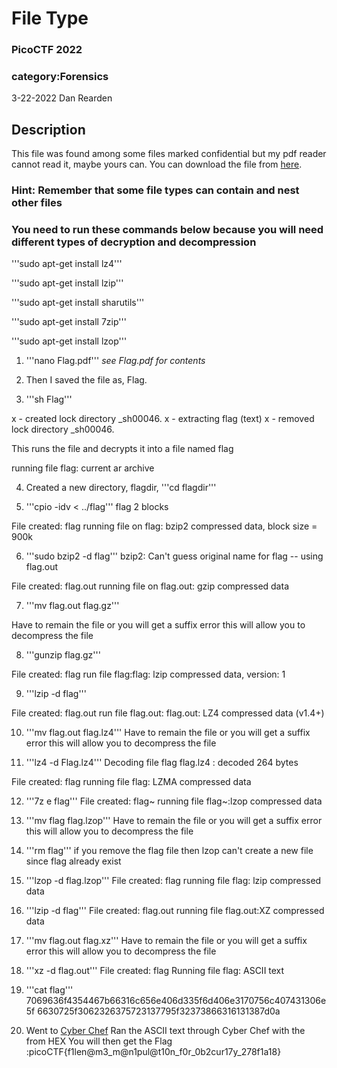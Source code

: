 # File Type
### PicoCTF 2022
### category:Forensics
3-22-2022
Dan Rearden

## Description
This file was found among some files marked confidential but my pdf reader cannot read it, maybe yours can. You can download the file from [here](https://artifacts.picoctf.net/c/329/Flag.pdf).

### Hint: Remember that some file types can contain and nest other files

### You need to run these commands below because you will need different types of decryption and decompression

'''sudo apt-get install lz4'''

'''sudo apt-get install lzip'''

'''sudo apt-get install sharutils'''

'''sudo apt-get install 7zip'''

'''sudo apt-get install lzop'''



1. '''nano Flag.pdf'''
_see Flag.pdf for contents_

2. Then I saved the file as, Flag.

3. '''sh Flag'''

x - created lock directory _sh00046.
x - extracting flag (text)
x - removed lock directory _sh00046.

This runs the file and decrypts it into a file named flag

running file flag: current ar archive

4. Created a new directory, flagdir, '''cd flagdir'''

5. '''cpio -idv < ../flag'''
flag
2 blocks

File created: flag
running file on flag: bzip2 compressed data, block size = 900k

6. '''sudo bzip2 -d flag'''
bzip2: Can't guess original name for flag -- using flag.out

File created: flag.out
running file on flag.out: gzip compressed data

7. '''mv flag.out flag.gz'''

Have to remain the file or you will get a suffix error
this will allow you to decompress the file

8. '''gunzip flag.gz'''

File created: flag
run file flag:flag: lzip compressed data, version: 1

9. '''lzip -d flag'''

File created: flag.out
run file flag.out: flag.out: LZ4 compressed data (v1.4+)

10. '''mv flag.out flag.lz4'''
Have to remain the file or you will get a suffix error
this will allow you to decompress the file

11. '''lz4 -d Flag.lz4'''
Decoding file flag 
flag.lz4             : decoded 264 bytes  

File created: flag
running file flag: LZMA compressed data

12. '''7z e flag'''
File created: flag~
running file flag~:lzop compressed data


13. '''mv flag flag.lzop'''
Have to remain the file or you will get a suffix error
this will allow you to decompress the file

14. '''rm flag'''
if you remove the flag file then lzop can't create a new file since flag already exist

15. '''lzop -d flag.lzop'''
File created: flag
running file flag: lzip compressed data

16. '''lzip -d flag'''
File created: flag.out
running file flag.out:XZ compressed data

17. '''mv flag.out flag.xz'''
Have to remain the file or you will get a suffix error
this will allow you to decompress the file

18. '''xz -d flag.out'''
File created: flag
Running file flag: ASCII text

19. '''cat flag'''
7069636f4354467b66316c656e406d335f6d406e3170756c407431306e5f
6630725f3062326375723137795f32373866316131387d0a

20.  Went to [Cyber Chef](https://gchq.github.io/CyberChef/)
Ran the ASCII text through Cyber Chef with the from HEX 
You will then get the Flag :picoCTF{f1len@m3_m@n1pul@t10n_f0r_0b2cur17y_278f1a18}
